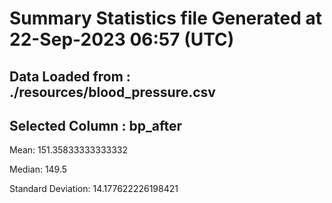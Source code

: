 # Summary Statistics file Generated at 22-Sep-2023 06:57 (UTC)
## Data Loaded from : ./resources/blood_pressure.csv
## Selected Column : bp_after

Mean: 151.35833333333332

Median: 149.5

Standard Deviation: 14.177622226198421
